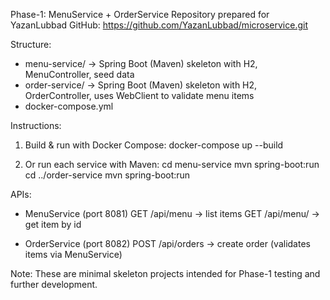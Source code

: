 Phase-1: MenuService + OrderService
Repository prepared for YazanLubbad
GitHub: https://github.com/YazanLubbad/microservice.git

Structure:
- menu-service/   -> Spring Boot (Maven) skeleton with H2, MenuController, seed data
- order-service/  -> Spring Boot (Maven) skeleton with H2, OrderController, uses WebClient to validate menu items
- docker-compose.yml

Instructions:
1. Build & run with Docker Compose:
   docker-compose up --build

2. Or run each service with Maven:
   cd menu-service
   mvn spring-boot:run
   cd ../order-service
   mvn spring-boot:run

APIs:
- MenuService (port 8081)
  GET /api/menu           -> list items
  GET /api/menu/<built-in function id>      -> get item by id

- OrderService (port 8082)
  POST /api/orders        -> create order (validates items via MenuService)

Note: These are minimal skeleton projects intended for Phase-1 testing and further development.
